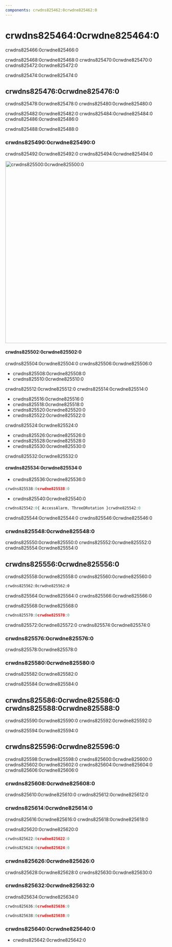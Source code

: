 ```yaml
---
components: crwdns825462:0crwdne825462:0
---
```

# crwdns825464:0crwdne825464:0

<p class="description">crwdns825466:0crwdne825466:0</p>

crwdns825468:0crwdne825468:0 crwdns825470:0crwdne825470:0 crwdns825472:0crwdne825472:0

crwdns825474:0crwdne825474:0

## crwdns825476:0crwdne825476:0

crwdns825478:0crwdne825478:0 crwdns825480:0crwdne825480:0

crwdns825482:0crwdne825482:0 crwdns825484:0crwdne825484:0 crwdns825486:0crwdne825486:0

crwdns825488:0crwdne825488:0

### crwdns825490:0crwdne825490:0

crwdns825492:0crwdne825492:0 crwdns825494:0crwdne825494:0

<a href="crwdns825496:0crwdne825496:0">
  <img src="crwdns825498:0crwdne825498:0" alt="crwdns825500:0crwdne825500:0" style="width: 566px" />
</a>

#### crwdns825502:0crwdne825502:0

crwdns825504:0crwdne825504:0 crwdns825506:0crwdne825506:0

- crwdns825508:0crwdne825508:0
- crwdns825510:0crwdne825510:0

crwdns825512:0crwdne825512:0 crwdns825514:0crwdne825514:0

- crwdns825516:0crwdne825516:0
- crwdns825518:0crwdne825518:0
- crwdns825520:0crwdne825520:0
- crwdns825522:0crwdne825522:0

crwdns825524:0crwdne825524:0

- crwdns825526:0crwdne825526:0
- crwdns825528:0crwdne825528:0
- crwdns825530:0crwdne825530:0

crwdns825532:0crwdne825532:0

#### crwdns825534:0crwdne825534:0

- crwdns825536:0crwdne825536:0

```jsx
crwdns825538:0crwdne825538:0
```

- crwdns825540:0crwdne825540:0

```jsx
crwdns825542:0{ AccessAlarm, ThreeDRotation }crwdne825542:0
```

crwdns825544:0crwdne825544:0 crwdns825546:0crwdne825546:0

### crwdns825548:0crwdne825548:0

crwdns825550:0crwdne825550:0 crwdns825552:0crwdne825552:0 crwdns825554:0crwdne825554:0

## crwdns825556:0crwdne825556:0

crwdns825558:0crwdne825558:0 crwdns825560:0crwdne825560:0

```html
crwdns825562:0crwdne825562:0
```

crwdns825564:0crwdne825564:0 crwdns825566:0crwdne825566:0

crwdns825568:0crwdne825568:0

```jsx
crwdns825570:0crwdne825570:0
```

crwdns825572:0crwdne825572:0 crwdns825574:0crwdne825574:0

### crwdns825576:0crwdne825576:0

crwdns825578:0crwdne825578:0

### crwdns825580:0crwdne825580:0

crwdns825582:0crwdne825582:0

crwdns825584:0crwdne825584:0

## crwdns825586:0crwdne825586:0 crwdns825588:0crwdne825588:0

crwdns825590:0crwdne825590:0 crwdns825592:0crwdne825592:0

crwdns825594:0crwdne825594:0

## crwdns825596:0crwdne825596:0

crwdns825598:0crwdne825598:0 crwdns825600:0crwdne825600:0 crwdns825602:0crwdne825602:0 crwdns825604:0crwdne825604:0 crwdns825606:0crwdne825606:0

### crwdns825608:0crwdne825608:0

crwdns825610:0crwdne825610:0 crwdns825612:0crwdne825612:0

### crwdns825614:0crwdne825614:0

crwdns825616:0crwdne825616:0 crwdns825618:0crwdne825618:0

crwdns825620:0crwdne825620:0

```jsx
crwdns825622:0crwdne825622:0

crwdns825624:0crwdne825624:0
```

### crwdns825626:0crwdne825626:0

crwdns825628:0crwdne825628:0 crwdns825630:0crwdne825630:0

### crwdns825632:0crwdne825632:0

crwdns825634:0crwdne825634:0

```jsx
crwdns825636:0crwdne825636:0

crwdns825638:0crwdne825638:0
```

### crwdns825640:0crwdne825640:0

- crwdns825642:0crwdne825642:0